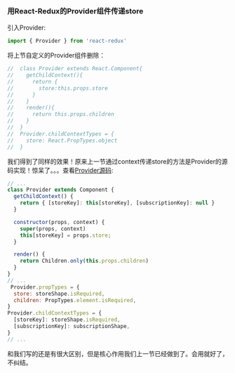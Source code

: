 ### 用React-Redux的Provider组件传递store
引入Provider:
```js
import { Provider } from 'react-redux'
```
将上节自定义的Provider组件删除：
```js
//  class Provider extends React.Component{
//    getChildContext(){
//      return {
//        store:this.props.store
//      }
//    }
//    render(){
//      return this.props.children
//    }
//  }
//  Provider.childContextTypes = {
//    store: React.PropTypes.object
//  }
```
我们得到了同样的效果！原来上一节通过context传递store的方法是Provider的源码实现！惊呆了。。。查看[Provider源码](https://github.com/reactjs/react-redux/blob/master/src/components/Provider.js):
```js
// ...
class Provider extends Component {
  getChildContext() {
    return { [storeKey]: this[storeKey], [subscriptionKey]: null }
  }

  constructor(props, context) {
    super(props, context)
    this[storeKey] = props.store;
  }

  render() {
    return Children.only(this.props.children)
  }
}
// ...
 Provider.propTypes = {
  store: storeShape.isRequired,
  children: PropTypes.element.isRequired,
}
Provider.childContextTypes = {
  [storeKey]: storeShape.isRequired,
  [subscriptionKey]: subscriptionShape,
}
// ...
```
和我们写的还是有很大区别，但是核心作用我们上一节已经做到了。会用就好了，不纠结。